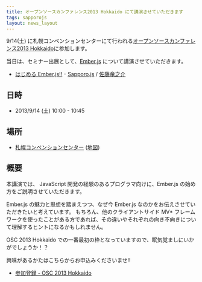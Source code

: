 ```yaml
---
title: オープンソースカンファレンス2013 Hokkaido にて講演させていただきます
tags: sapporojs
layout: news_layout
---
```


9/14(土) に札幌コンベンションセンターにて行われる[オープンソースカンファレンス2013 Hokkaido](http://www.ospn.jp/osc2013-do/)に参加します。

当日は、セミナー出展として、[Ember.js](http://emberjs.com/) について講演させていただきます。

* [はじめる Ember.js!!](https://www.ospn.jp/osc2013-do/modules/eguide/event.php?eid=49) - [Sapporo.js](http://sapporojs.org) / [佐藤竜之介](http://tricknotes.hateblo.jp/)

## 日時

* 2013/9/14 (土) 10:00 - 10:45

## 場所

* [札幌コンベンションセンター](http://www.sora-scc.jp/) ([地図](https://maps.google.co.jp/maps?q=%E6%9C%AD%E5%B9%8C%E3%82%B3%E3%83%B3%E3%83%99%E3%83%B3%E3%82%B7%E3%83%A7%E3%83%B3%E3%82%BB%E3%83%B3%E3%82%BF%E3%83%BC&hl=ja&ie=UTF8&ll=43.057788,141.388078&spn=0.018877,0.032573&hq=%E6%9C%AD%E5%B9%8C%E3%82%B3%E3%83%B3%E3%83%99%E3%83%B3%E3%82%B7%E3%83%A7%E3%83%B3%E3%82%BB%E3%83%B3%E3%82%BF%E3%83%BC&t=m&z=15&iwloc=A&brcurrent=3,0x5f0b2bc4d6967837:0x5402e51236d06e2a,0))

## 概要

本講演では、 JavaScript 開発の経験のあるプログラマ向けに、Ember.js の始め方をご説明させていただきます。

Ember.js の魅力と思想を踏まえつつ、なぜ今 Ember.js なのかをお伝えさせていただきたいと考えています。
もちろん、他のクライアントサイド MV\* フレームワークを使ったことがある方であれば、その違いやそれぞれの向き不向きについて理解するヒントになるかもしれません。

OSC 2013 Hokkaido での一番最初の枠となっていますので、眠気覚ましにいかがでしょうか！？

興味があるかたはこちらからお申込みくださいませ!!

* [参加登録 - OSC 2013 Hokkaido](https://www.ospn.jp/osc2013-do/modules/eventrsv/register2.php)
